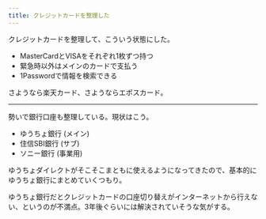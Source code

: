 ```yaml
---
title: クレジットカードを整理した
---
```


クレジットカードを整理して、こういう状態にした。

- MasterCardとVISAをそれぞれ1枚ずつ持つ
- 緊急時以外はメインのカードで支払う
- 1Passwordで情報を検索できる

さようなら楽天カード、さようならエポスカード。

---

勢いで銀行口座も整理している。現状はこう。

- ゆうちょ銀行 (メイン)
- 住信SBI銀行 (サブ)
- ソニー銀行 (事業用)

ゆうちょダイレクトがそこそこまともに使えるようになってきたので、基本的にゆうちょ銀行にまとめていくつもり。

ゆうちょ銀行だとクレジットカードの口座切り替えがインターネットから行えない、というのが不満点。3年後ぐらいには解決されていそうな気がする。

